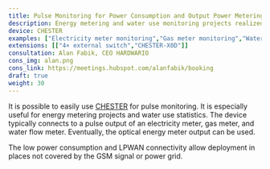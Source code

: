 ```yaml
---
title: Pulse Monitoring for Power Consumption and Output Power Metering
description: Energy metering and water use monitoring projects realized by connection to a pulse output of electricity meters, gas meters, water flow meters, or by observing their optical output.
device: CHESTER
examples: ["Electricity meter monitoring","Gas meter monitoring","Water flow meter monitoring","Production machine duty cycle monitoring"]
extensions: [["4× external switch","CHESTER-X0D"]]
consultation: Alan Fabik, CEO HARDWARIO
cons_img: alan.png
cons_link: https://meetings.hubspot.com/alanfabik/booking
draft: true
weight: 30
---
```


It is possible to easily use [CHESTER](/en/chester/) for pulse monitoring. It is especially useful for energy metering projects and water use statistics. The device typically connects to a pulse output of an electricity meter, gas meter, and water flow meter. Eventually, the optical energy meter output can be used.

The low power consumption and LPWAN connectivity allow deployment in places not covered by the GSM signal or power grid.
